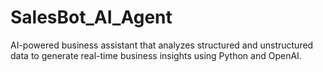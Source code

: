 # SalesBot_AI_Agent
AI-powered business assistant that analyzes structured and unstructured data to generate real-time business insights using Python and OpenAI.

